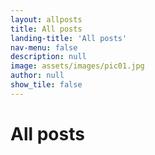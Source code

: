 ```yaml
---
layout: allposts
title: All posts
landing-title: 'All posts'
nav-menu: false
description: null
image: assets/images/pic01.jpg
author: null
show_tile: false
---
```


<h1>All posts</h1>
